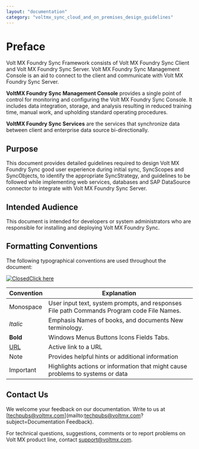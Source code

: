```yaml
---
layout: "documentation"
category: "voltmx_sync_cloud_and_on_premises_design_guidelines"
---
```

                            

Preface
=======

Volt MX  Foundry Sync Framework consists of Volt MX Foundry Sync Client and Volt MX Foundry Sync Server. Volt MX Foundry Sync Management Console is an aid to connect to the client and communicate with Volt MX Foundry Sync Server.

**VoltMX Foundry Sync Management Console** provides a single point of control for monitoring and configuring the Volt MX Foundry Sync Console. It includes data integration, storage, and analysis resulting in reduced training time, manual work, and upholding standard operating procedures.

**VoltMX Foundry Sync Services** are the services that synchronize data between client and enterprise data source bi-directionally.

Purpose
-------

This document provides detailed guidelines required to design Volt MX Foundry Sync good user experience during initial sync, SyncScopes and SyncObjects, to identify the appropriate SyncStrategy, and guidelines to be followed while implementing web services, databases and SAP DataSource connector to integrate with Volt MX Foundry Sync Server.

Intended Audience
-----------------

This document is intended for developers or system administrators who are responsible for installing and deploying Volt MX Foundry Sync.

Formatting Conventions
----------------------

The following typographical conventions are used throughout the document:

[![Closed](../Skins/Default/Stylesheets/Images/transparent.gif)Click here  
](javascript:void(0);)

  
| Convention | Explanation |
| --- | --- |
| Monospace | User input text, system prompts, and responses File path Commands Program code File Names. |
| _Italic_ | Emphasis Names of books, and documents New terminology. |
| **Bold** | Windows Menus Buttons Icons Fields Tabs. |
| [URL](##) | Active link to a URL |
| Note | Provides helpful hints or additional information |
| Important | Highlights actions or information that might cause problems to systems or data |

Contact Us
----------

We welcome your feedback on our documentation. Write to us at [techpubs@voltmx.com](mailto:techpubs@voltmx.com?subject=Documentation Feedback).

For technical questions, suggestions, comments or to report problems on Volt MX product line, contact [support@voltmx.com](mailto:prodsupport@voltmx.com).
